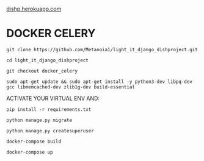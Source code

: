 [dishp.herokuapp.com](https://dishp.herokuapp.com)

# DOCKER CELERY
```
git clone https://github.com/Metanoia1/light_it_django_dishproject.git

```
```
cd light_it_django_dishproject

```
```
git checkout docker_celery

```
```
sudo apt-get update && sudo apt-get install -y python3-dev libpq-dev gcc libmemcached-dev zlib1g-dev build-essential
```
ACTIVATE YOUR VIRTUAL ENV AND:
```
pip install -r requirements.txt
```
```
python manage.py migrate
```
```
python manage.py createsuperuser
```
```
docker-compose build

```
```
docker-compose up

```
